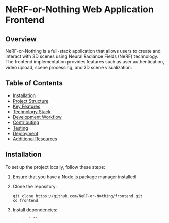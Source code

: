 # NeRF-or-Nothing Web Application Frontend

## Overview

NeRF-or-Nothing is a full-stack application that allows users to create and interact with 3D scenes using Neural Radiance Fields (NeRF) technology. The frontend implementation provides features such as user authentication, video upload, scene processing, and 3D scene visualization.

## Table of Contents

- [Installation](#installation)
- [Project Structure](#project-structure)
- [Key Features](#key-features)
- [Technology Stack](#technology-stack)
- [Development Workflow](#development-workflow)
- [Contributing](#contributing)
- [Testing](#testing)
- [Deployment](#deployment)
- [Additional Resources](#additional-resources)

## Installation

To set up the project locally, follow these steps:

1. Ensure that you have a Node.js package manager installed 

2. Clone the repository:
   ```
   git clone https://github.com/NeRF-or-Nothing/frontend.git
   cd frontend
   ```

3. Install dependencies:
   ```
   npm install
   ```
   or
   ```
   yarn install
   ```
   

5. Set up environment variables:
   Create a `.env` file in the root directory and add the following:
   ```
   BACKEND_URL=http://localhost:5000
   ```
   Adjust the URL as needed for your backend server.

7. Start the development server:
   ```
   npm run dev
   ```
   or
   ```
   yarn dev
   ```

8. Open your browser and navigate to `http://localhost:5173` (or the port specified by Vite).

## Project Structure

The project follows a component-based architecture. Key directories include:

- `/src`: Source code for the application
  - `/Components`: React components
  - `/Context`: React context providers
  - `/Fetch`: API call functions
  - `/Types`: TypeScript type definitions
  - `/Util`: Utility functions and constants

## Key Features

- User authentication (signup, login, logout)
- Video upload for 3D scene creation
- Scene processing with various output types (e.g., splat cloud, point cloud)
- Live processing process
- 3D scene visualization using Three.js
- Scene history and management

## Technology Stack

- React
- TypeScript
- Vite
- Mantine UI
- Three.js
- React Three Fiber 

## Development Workflow

1. Create a new branch for your feature or bug fix.
2. Implement your changes, following the project's coding standards.
3. Write or update tests as necessary.
4. Run tests and ensure all pass.
5. Submit a pull request for review.

## Contributing

We welcome contributions to NeRF-or-Nothing! Please follow these steps:

1. Fork the repository.
2. Create a new branch for your feature or bug fix.
3. Make your changes and commit them with clear, descriptive messages.
4. Push your changes to your fork.
5. Submit a pull request to the main repository.

Please ensure your code adheres to the project's coding standards and includes appropriate tests.

## Testing

Run tests using the following command:

```
npm test
```

Ensure all tests pass before submitting a pull request.

## Deployment

Deployment instructions are available in the [Deployment Guide](./wiki/Deployment-Guide.md) in the project wiki.

## Additional Resources

For more detailed information about the project, please refer to the following wiki pages:

- [Wiki Home](https://github.com/NeRF-or-Nothing/frontend/wiki)
- [Architecture Overview](https://github.com/NeRF-or-Nothing/frontend/wiki/Architecture-Overview)
- [Component Guide](https://github.com/NeRF-or-Nothing/frontend/wiki/Component-Guide)
- [State Management](https://github.com/NeRF-or-Nothing/frontend/wiki/State-Management)
- [API Integration](https://github.com/NeRF-or-Nothing/frontend/wiki/API-Integration)
- [Authentication](https://github.com/NeRF-or-Nothing/frontend/wiki/Authentication)
- [Routing](https://github.com/NeRF-or-Nothing/frontend/wiki/Routing)
- [Styling and Theming](https://github.com/NeRF-or-Nothing/frontend/wiki/Styling-and-Theming)
- [Testing and Quality Assurance](https://github.com/NeRF-or-Nothing/frontend/wiki/Testing-and-Quality-Assurance)
- [Deployment Guide](https://github.com/NeRF-or-Nothing/frontend/wiki/Deployment-Guide)

## Acknowledgements
- Compressed Gaussian Splatting Vertext and Fragment Shaders [From AntiMatter15](https://github.com/antimatter15/splat)
